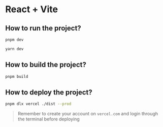 # React + Vite

## How to run the project?

```sh
pnpm dev
```

```sh
yarn dev
```

## How to build the project?

```sh
pnpm build
```

## How to deploy the project?

```sh
pnpm dlx vercel ./dist --prod
```

> Remember to create your account on `vercel.com` and login through the terminal before deploying
